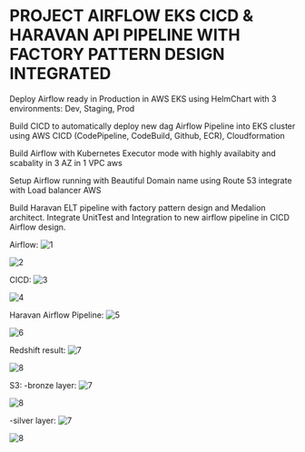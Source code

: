 <h1>PROJECT AIRFLOW EKS CICD & HARAVAN API PIPELINE WITH FACTORY PATTERN DESIGN INTEGRATED</h1>


Deploy Airflow ready in Production in AWS EKS using HelmChart with 3 environments: Dev, Staging, Prod

Build CICD to automatically deploy new dag Airflow Pipeline into EKS cluster using AWS CICD (CodePipeline, CodeBuild, Github, ECR), Cloudformation

Build Airflow with Kubernetes Executor mode with highly availabity and scabality in 3 AZ in 1 VPC aws

Setup Airflow running with Beautiful Domain name using Route 53 integrate with Load balancer AWS

Build Haravan ELT pipeline with factory pattern design and Medalion architect. 
Integrate UnitTest and Integration to new airflow pipeline in CICD Airflow design.


Airflow:
![1](image/airflowraw.png)

![2](image/airflow2.png)

CICD:
![3](image/eksCICD.png)

![4](image/web_illustration.png)




Haravan Airflow Pipeline:
![5](image/haravanpipelines.png)

![6](image/haravanpipelines2.png)


Redshift result:
![7](image/redshift1.png)

![8](image/redshift2.png)


S3:
-bronze layer:
![7](image/bronze1.png)

![8](image/bronze2.png)


-silver layer:
![7](image/silver1.png)

![8](image/silver2.png)

